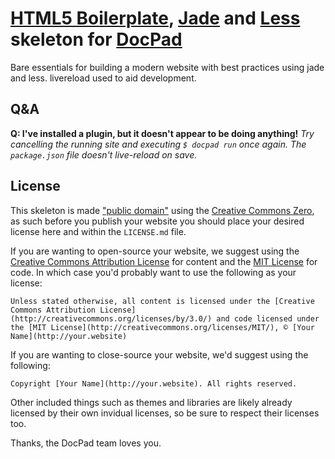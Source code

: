 # [HTML5 Boilerplate](http://html5boilerplate.com/), [Jade](http://jade-lang.com) and [Less](http://lesscss.org) skeleton for [DocPad](https://github.com/bevry/docpad)
Bare essentials for building a modern website with best practices using jade and less. livereload used to aid development.


## Q&A

**Q: I've installed a plugin, but it doesn't appear to be doing anything!**
*Try cancelling the running site and executing `$ docpad run` once again. The `package.json` file doesn't live-reload on save.*


## License

This skeleton is made ["public domain"](http://en.wikipedia.org/wiki/Public_domain) using the [Creative Commons Zero](http://creativecommons.org/publicdomain/zero/1.0/), as such before you publish your website you should place your desired license here and within the `LICENSE.md` file.

If you are wanting to open-source your website, we suggest using the [Creative Commons Attribution License](http://creativecommons.org/licenses/by/3.0/) for content and the [MIT License](http://creativecommons.org/licenses/MIT/) for code. In which case you'd probably want to use the following as your license:

	Unless stated otherwise, all content is licensed under the [Creative Commons Attribution License](http://creativecommons.org/licenses/by/3.0/) and code licensed under the [MIT License](http://creativecommons.org/licenses/MIT/), © [Your Name](http://your.website)

If you are wanting to close-source your website, we'd suggest using the following:

	Copyright [Your Name](http://your.website). All rights reserved.

Other included things such as themes and libraries are likely already licensed by their own invidual licenses, so be sure to respect their licenses too.

Thanks, the DocPad team loves you.